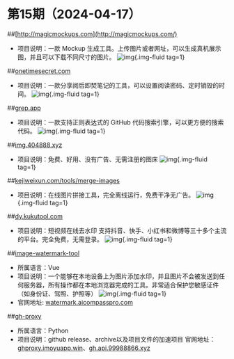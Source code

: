 # 第15期（2024-04-17）


##[http://magicmockups.com](http://magicmockups.com/)
- 项目说明：一款 Mockup 生成工具。上传图片或者网址，可以生成真机展示图，并且可以下载不同尺寸的图片。
![img](https://mirror.ghproxy.com/https://raw.githubusercontent.com/xiaoxuan6/weekly/main/docs/static/images/2024-04-17/1713319283.png){.img-fluid tag=1}

##[onetimesecret.com](https://onetimesecret.com/)
- 项目说明：一款分享阅后即焚笔记的工具，可以设置阅读密码、定时销毁的时间。
![img](https://mirror.ghproxy.com/https://raw.githubusercontent.com/xiaoxuan6/weekly/main/docs/static/images/2024-04-17/1713322333.png){.img-fluid tag=1}

##[grep.app](https://grep.app/)
- 项目说明：一款支持正则表达式的 GitHub 代码搜索引擎，可以更方便的搜索代码。
![img](https://mirror.ghproxy.com/https://raw.githubusercontent.com/xiaoxuan6/weekly/main/docs/static/images/2024-04-17/1713322506.png){.img-fluid tag=1}

##[img.404888.xyz](https://img.404888.xyz/)
- 项目说明：免费、好用、没有广告、无需注册的图床
![img](https://mirror.ghproxy.com/https://raw.githubusercontent.com/xiaoxuan6/weekly/main/docs/static/images/2024-04-17/1713341994.png){.img-fluid tag=1}

##[kejiweixun.com/tools/merge-images](https://kejiweixun.com/tools/merge-images)
- 项目说明：在线图片拼接工具，完全离线运行，免费干净无广告。
![img](https://mirror.ghproxy.com/https://raw.githubusercontent.com/xiaoxuan6/weekly/main/docs/static/images/2024-04-17/1713343300.png){.img-fluid tag=1}

##[dy.kukutool.com](https://dy.kukutool.com/)
- 项目说明：短视频在线去水印 支持抖音、快手、小红书和微博等三十多个主流的平台。完全免费，无需登录。
![img](https://mirror.ghproxy.com/https://raw.githubusercontent.com/xiaoxuan6/weekly/main/docs/static/images/2024-04-17/1713343544.png){.img-fluid tag=1}

##[image-watermark-tool](https://github.com/unilei/image-watermark-tool)
- 所属语言：Vue
- 项目说明：一个能够在本地设备上为图片添加水印，并且图片不会被发送到任何服务器，所有操作都在本地浏览器完成的工具。非常适合保护您敏感证件（如身份证、驾照、护照等）
![img](https://mirror.ghproxy.com/https://raw.githubusercontent.com/xiaoxuan6/weekly/main/docs/static/images/2024-04-17/1713343854.png){.img-fluid tag=1}
- 官网地址: [watermark.aicompasspro.com](https://watermark.aicompasspro.com)

##[gh-proxy](https://github.com/hunshcn/gh-proxy)
- 所属语言：Python
- 项目说明：github release、archive以及项目文件的加速项目
  官网地址：[ghproxy.imoyuapp.win](https://ghproxy.imoyuapp.win/)、[gh.api.99988866.xyz](https://gh.api.99988866.xyz/)
